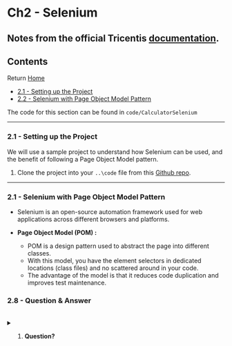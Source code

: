 # Ch2 - Selenium
## Notes from the official Tricentis [documentation](https://docs.specflow.org/projects/specflow/en/latest/).

## Contents
Return [Home](README.md)
* [2.1 - Setting up the Project](#02.1)
* [2.2 - Selenium with Page Object Model Pattern](#02.2)

The code for this section can be found in ``code/CalculatorSelenium``


---
<a name="02.1"></a>
### 2.1 - Setting up the Project
We will use a sample project to understand how Selenium can be used, and the benefit of following a Page Object Model pattern.
1. Clone the project into your ``..\code`` file from this [Github repo](https://github.com/SpecFlowOSS/SpecFlow-Examples/tree/master/CalculatorSelenium).


---
<a name="02.1"></a>
### 2.1 - Selenium with Page Object Model Pattern

* Selenium is an open-source automation framework used for web applications across different browsers and platforms.

* **Page Object Model (POM) :** 
    * POM is a design pattern used to abstract the page into different classes.
    * With this model, you have the element selectors in dedicated locations (class files) and no scattered around in your code.
    * The advantage of the model is that it reduces code duplication and improves test maintenance.

<a name="02.8"></a>
### 2.8 - Question & Answer
<br>

<details>
<summary><b>

1. Question?</b></summary>
<br>
* Answer
<br><br></details>
